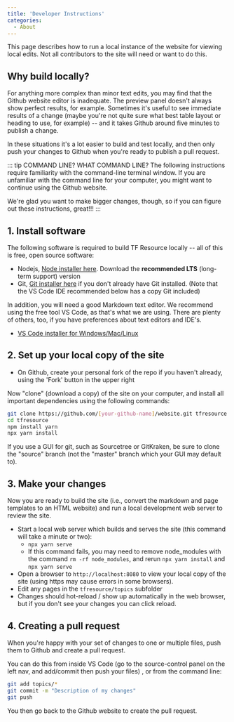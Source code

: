 ```yaml
---
title: 'Developer Instructions'
categories:
  - About
---
```


This page describes how to run a local instance of the website for viewing local edits. Not all contributors to the site will need or want to do this.

## Why build locally?

For anything more complex than minor text edits, you may find that the Github website editor is inadequate. The preview panel doesn't always show perfect results, for example. Sometimes it's useful to see immediate results of a change (maybe you're not quite sure what best table layout or heading to use, for example) -- and it takes Github around five minutes to publish a change.

In these situations it's a lot easier to build and test locally, and then only push your changes to Github when you're ready to publish a pull request.

::: tip COMMAND LINE? WHAT COMMAND LINE?
The following instructions require familiarity with the command-line terminal window. If you are unfamiliar with the command line for your computer, you might want to continue using the Github website.

We're glad you want to make bigger changes, though, so if you can figure out these instructions, great!!!
:::

## 1. Install software

The following software is required to build TF Resource locally -- all of this is free, open source software:

- Nodejs, [Node installer here](https://nodejs.org/en/). Download the **recommended LTS** (long-term support) version
- Git, [Git installer here](https://git-scm.com/downloads) if you don't already have Git installed. (Note that the VS Code IDE recommended below has a copy Git included)

In addition, you will need a good Markdown text editor. We recommend using the free tool VS Code, as that's what we are using. There are plenty of others, too, if you have preferences about text editors and IDE's.

- [VS Code installer for Windows/Mac/Linux](https://code.visualstudio.com/)

## 2. Set up your local copy of the site

- On Github, create your personal fork of the repo if you haven't already, using the 'Fork' button in the upper right

Now "clone" (download a copy) of the site on your computer, and install all important dependencies using the following commands:

```bash
git clone https://github.com/[your-github-name]/website.git tfresource
cd tfresource
npm install yarn
npx yarn install
```
If you use a GUI for git, such as Sourcetree or GitKraken, be sure to clone the "source" branch (not the "master" branch which your GUI may default to).

## 3. Make your changes

Now you are ready to build the site (i.e., convert the markdown and page templates to an HTML website) and run a local development web server to review the site.

- Start a local web server which builds and serves the site (this command will take a minute or two):
  - `npx yarn serve`
  - If this command fails, you may need to remove node_modules with the command `rm -rf node_modules`, and rerun `npx yarn install` and `npx yarn serve`
- Open a browser to `http://localhost:8080` to view your local copy of the site (using https may cause errors in some browsers).
- Edit any pages in the `tfresource/topics` subfolder
- Changes should hot-reload / show up automatically in the web browser, but if you don't see your changes you can click reload.

## 4. Creating a pull request

When you're happy with your set of changes to one or multiple files, push them to Github and create a pull request.

You can do this from inside VS Code (go to the source-control panel on the left nav, and add/commit then push your files) , or from the command line:

```bash
git add topics/*
git commit -m "Description of my changes"
git push
```

You then go back to the Github website to create the pull request.
